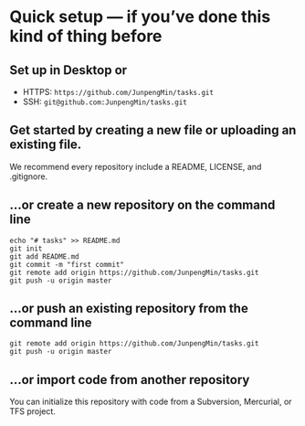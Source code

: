 # Quick setup — if you’ve done this kind of thing before
## Set up in Desktop or	
- HTTPS: `https://github.com/JunpengMin/tasks.git`
- SSH: `git@github.com:JunpengMin/tasks.git`
	
## Get started by creating a new file or uploading an existing file.
We recommend every repository include a README, LICENSE, and .gitignore.

## …or create a new repository on the command line
```
echo "# tasks" >> README.md
git init
git add README.md
git commit -m "first commit"
git remote add origin https://github.com/JunpengMin/tasks.git
git push -u origin master
```

## …or push an existing repository from the command line
```
git remote add origin https://github.com/JunpengMin/tasks.git
git push -u origin master
```

## …or import code from another repository
You can initialize this repository with code from a Subversion, Mercurial, or TFS project.


